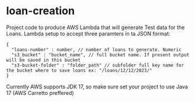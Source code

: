 # loan-creation
Project code to produce AWS Lambda that will generate Test data for the Loans. Lambda setup to accept three paramters in ta JSON format:
```
{
  "loans-number" : number, // number of loans to generate. Numeric
  "s3_bucket" : "bucket_name", // full bucket name. If present output will be saved in this bucket
  "s3-bucket-folder" : "folder_path" // subfolder full key name for the bucket where to save loans ex: "/loans/12/12/2023/"
}
```
Currently AWS supports JDK 17, so make sure set your project to use Java 17 (AWS Carretto preffered)
